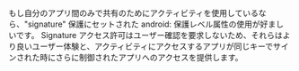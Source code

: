 
<p>  もし自分のアプリ間のみで共有のためにアクティビティを使用しているなら、"signature" 保護にセットされた android: 保護レベル属性の使用が好ましいです。  Signature アクセス許可はユーザー確認を要求しないため、それらはより良いユーザー体験と、アクティビティにアクセスするアプリが同じキーでサインされた時にさらに制御されたアプリへのアクセスを提供します。</p> 
